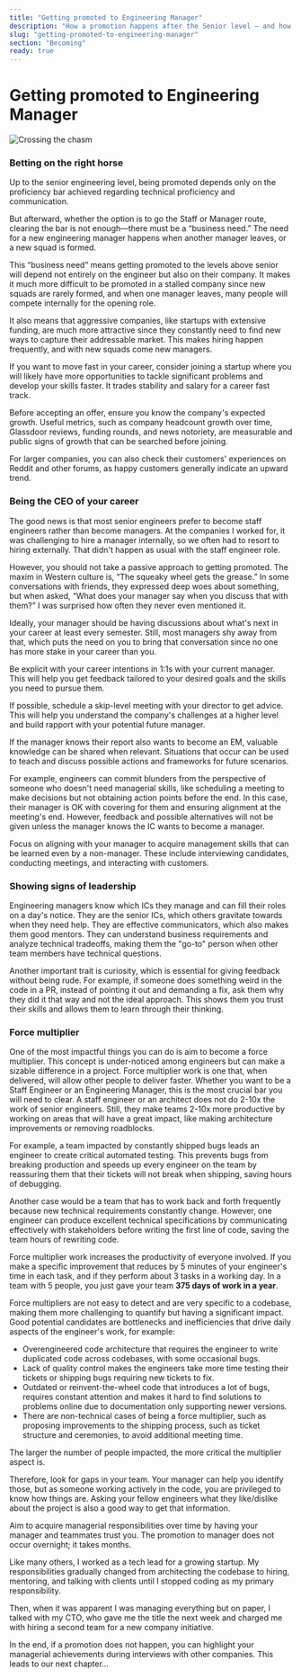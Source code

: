 ```yaml
---
title: "Getting promoted to Engineering Manager"
description: "How a promotion happens after the Senior level — and how to be prepared for it"
slug: "getting-promoted-to-engineering-manager"
section: "Becoming"
ready: true
---
```


# Getting promoted to Engineering Manager

![Crossing the chasm](/assets/chapters/chapter-2-intro.svg)
### Betting on the right horse

Up to the senior engineering level, being promoted depends only on the proficiency bar achieved regarding technical proficiency and communication.

But afterward, whether the option is to go the Staff or Manager route, clearing the bar is not enough—there must be a “business need.” The need for a new engineering manager happens when another manager leaves, or a new squad is formed.

This “business need” means getting promoted to the levels above senior will depend not entirely on the engineer but also on their company. It makes it much more difficult to be promoted in a stalled company since new squads are rarely formed, and when one manager leaves, many people will compete internally for the opening role.

It also means that aggressive companies, like startups with extensive funding, are much more attractive since they constantly need to find new ways to capture their addressable market. This makes hiring happen frequently, and with new squads come new managers.

If you want to move fast in your career, consider joining a startup where you will likely have more opportunities to tackle significant problems and develop your skills faster. It trades stability and salary for a career fast track.

Before accepting an offer, ensure you know the company's expected growth. Useful metrics, such as company headcount growth over time, Glassdoor reviews, funding rounds, and news notoriety, are measurable and public signs of growth that can be searched before joining.

For larger companies, you can also check their customers' experiences on Reddit and other forums, as happy customers generally indicate an upward trend.

### Being the CEO of your career

The good news is that most senior engineers prefer to become staff engineers rather than become managers. At the companies I worked for, it was challenging to hire a manager internally, so we often had to resort to hiring externally. That didn't happen as usual with the staff engineer role.

However, you should not take a passive approach to getting promoted. The maxim in Western culture is, “The squeaky wheel gets the grease.” In some conversations with friends, they expressed deep woes about something, but when asked, “What does your manager say when you discuss that with them?” I was surprised how often they never even mentioned it.

Ideally, your manager should be having discussions about what's next in your career at least every semester. Still, most managers shy away from that, which puts the need on you to bring that conversation since no one has more stake in your career than you.

Be explicit with your career intentions in 1:1s with your current manager. This will help you get feedback tailored to your desired goals and the skills you need to pursue them.

If possible, schedule a skip-level meeting with your director to get advice. This will help you understand the company's challenges at a higher level and build rapport with your potential future manager.

If the manager knows their report also wants to become an EM, valuable knowledge can be shared when relevant. Situations that occur can be used to teach and discuss possible actions and frameworks for future scenarios.

For example, engineers can commit blunders from the perspective of someone who doesn't need managerial skills, like scheduling a meeting to make decisions but not obtaining action points before the end. In this case, their manager is OK with covering for them and ensuring alignment at the meeting's end. However, feedback and possible alternatives will not be given unless the manager knows the IC wants to become a manager.

Focus on aligning with your manager to acquire management skills that can be learned even by a non-manager. These include interviewing candidates, conducting meetings, and interacting with customers.

### Showing signs of leadership

Engineering managers know which ICs they manage and can fill their roles on a day's notice. They are the senior ICs, which others gravitate towards when they need help. They are effective communicators, which also makes them good mentors. They can understand business requirements and analyze technical tradeoffs, making them the "go-to" person when other team members have technical questions.

Another important trait is curiosity, which is essential for giving feedback without being rude. For example, if someone does something weird in the code in a PR, instead of pointing it out and demanding a fix, ask them why they did it that way and not the ideal approach. This shows them you trust their skills and allows them to learn through their thinking.

### Force multiplier

One of the most impactful things you can do is aim to become a force multiplier. This concept is under-noticed among engineers but can make a sizable difference in a project. Force multiplier work is one that, when delivered, will allow other people to deliver faster. Whether you want to be a Staff Engineer or an Engineering Manager, this is the most crucial bar you will need to clear. A staff engineer or an architect does not do 2-10x the work of senior engineers. Still, they make teams 2-10x more productive by working on areas that will have a great impact, like making architecture improvements or removing roadblocks.

For example, a team impacted by constantly shipped bugs leads an engineer to create critical automated testing. This prevents bugs from breaking production and speeds up every engineer on the team by reassuring them that their tickets will not break when shipping, saving hours of debugging.

Another case would be a team that has to work back and forth frequently because new technical requirements constantly change. However, one engineer can produce excellent technical specifications by communicating effectively with stakeholders before writing the first line of code, saving the team hours of rewriting code.

Force multiplier work increases the productivity of everyone involved. If you make a specific improvement that reduces by 5 minutes of your engineer's time in each task, and if they perform about 3 tasks in a working day. In a team with 5 people, you just gave your team **375 days of work in a year**.

Force multipliers are not easy to detect and are very specific to a codebase, making them more challenging to quantify but having a significant impact.  Good potential candidates are bottlenecks and inefficiencies that drive daily aspects of the engineer's work, for example:

* Overengineered code architecture that requires the engineer to write duplicated code across codebases, with some occasional bugs.
* Lack of quality control makes the engineers take more time testing their tickets or shipping bugs requiring new tickets to fix.
* Outdated or reinvent-the-wheel code that introduces a lot of bugs, requires constant attention and makes it hard to find solutions to problems online due to documentation only supporting newer versions.
* There are non-technical cases of being a force multiplier, such as proposing improvements to the shipping process, such as ticket structure and ceremonies, to avoid additional meeting time.

The larger the number of people impacted, the more critical the multiplier aspect is.

Therefore, look for gaps in your team. Your manager can help you identify those, but as someone working actively in the code, you are privileged to know how things are. Asking your fellow engineers what they like/dislike about the project is also a good way to get that information.

Aim to acquire managerial responsibilities over time by having your manager and teammates trust you. The promotion to manager does not occur overnight; it takes months.

Like many others, I worked as a tech lead for a growing startup. My responsibilities gradually changed from architecting the codebase to hiring, mentoring, and talking with clients until I stopped coding as my primary responsibility.

Then, when it was apparent I was managing everything but on paper, I talked with my CTO, who gave me the title the next week and charged me with hiring a second team for a new company initiative.

In the end, if a promotion does not happen, you can highlight your managerial achievements during interviews with other companies. This leads to our next chapter…
